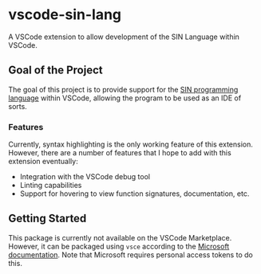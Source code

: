 # vscode-sin-lang

A VSCode extension to allow development of the SIN Language within VSCode.

## Goal of the Project

The goal of this project is to provide support for the [SIN programming language](http://github.com/rlannon/SINx86) within VSCode, allowing the program to be used as an IDE of sorts.

### Features

Currently, syntax highlighting is the only working feature of this extension. However, there are a number of features that I hope to add with this extension eventually:

* Integration with the VSCode debug tool
* Linting capabilities
* Support for hovering to view function signatures, documentation, etc.

## Getting Started

This package is currently not available on the VSCode Marketplace. However, it can be packaged using `vsce` according to the [Microsoft documentation](https://code.visualstudio.com/api/working-with-extensions/publishing-extension). Note that Microsoft requires personal access tokens to do this.
